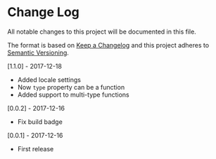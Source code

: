 # Change Log
All notable changes to this project will be documented in this file.

The format is based on [Keep a Changelog](http://keepachangelog.com/)
and this project adheres to [Semantic Versioning](http://semver.org/).

[1.1.0] - 2017-12-18
- Added locale settings
- Now `type` property can be a function
- Added support to multi-type functions

[0.0.2] - 2017-12-16
- Fix build badge

[0.0.1] - 2017-12-16
- First release